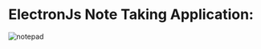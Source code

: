 ﻿# ElectronJs Note Taking Application:
 
![notepad](https://user-images.githubusercontent.com/39535098/46101366-b7a4fb80-c199-11e8-9cfb-56a79a506c08.png)

